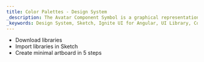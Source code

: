 ```yaml
---
title: Color Palettes - Design System
_description: The Avatar Component Symbol is a graphical representation of personal information. 
_keywords: Design System, Sketch, Ignite UI for Angular, UI Library, Colors, Palettes
---
```


* Download libraries
* Import libraries in Sketch
* Create minimal artboard in 5 steps
